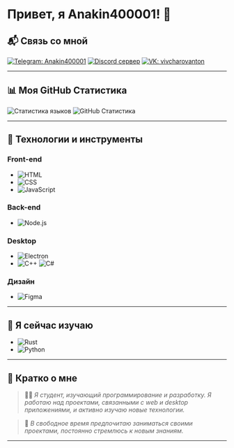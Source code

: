 # Привет, я Anakin400001! 👋

## 📬 Связь со мной
[![Telegram: Anakin400001](https://img.shields.io/badge/Telegram-%40Anakin400001-28A7E7?style=for-the-badge&logo=telegram&labelColor=1D1D1D)](https://t.me/Anakin400001)
[![Discord сервер](https://img.shields.io/discord/1103013741991317504?style=for-the-badge&logo=discord&labelColor=1D1D1D&color=5865F2)](https://discord.gg/3RTgFesC)
[![VK: vivcharovanton](https://img.shields.io/badge/VK-%40vivcharovanton-0077FF?style=for-the-badge&logo=vk&labelColor=1D1D1D&color=0077FF)](https://vk.com/vivcharovanton)

---

## 📊 Моя GitHub Статистика
![Статистика языков](https://github-readme-stats.vercel.app/api/top-langs?username=Anakin400001&layout=compact&langs_count=8&card_width=500&hide_border=true&bg_color=00000000&text_color=ffffff&title_color=ffffff&locale=ru)
![GitHub Статистика](https://github-readme-stats.vercel.app/api?username=Anakin400001&count_private=true&show_icons=true&hide_border=true&bg_color=00000000&text_color=ffffff&title_color=ffffff&locale=ru)

---

## 🔧 Технологии и инструменты

### Front-end
- ![HTML](https://img.shields.io/badge/HTML-E34F26?style=for-the-badge&logo=html5&labelColor=1D1D1D&color=E34F26)
- ![CSS](https://img.shields.io/badge/CSS-1572B6?style=for-the-badge&logo=css3&labelColor=1D1D1D&color=1572B6)
- ![JavaScript](https://img.shields.io/badge/JavaScript-F7DF1E?style=for-the-badge&logo=javascript&labelColor=1D1D1D&color=F7DF1E)

### Back-end
- ![Node.js](https://img.shields.io/badge/Node.js-339933?style=for-the-badge&logo=node.js&labelColor=1D1D1D&color=339933)

### Desktop
- ![Electron](https://img.shields.io/badge/electron-47848F?style=for-the-badge&logo=electron&labelColor=1D1D1D&color=47848F)
- ![C++](https://img.shields.io/badge/C++-00599C?style=for-the-badge&logo=c%2B%2B&labelColor=1D1D1D&color=00599C)
  ![C#](https://img.shields.io/badge/C%23-239120?style=for-the-badge&logo=c-sharp&labelColor=1D1D1D&color=239120)

### Дизайн
- ![Figma](https://img.shields.io/badge/Figma-F24E1E?style=for-the-badge&logo=Figma&labelColor=1D1D1D&color=F24E1E)

---

## 🌱 Я сейчас изучаю
- ![Rust](https://img.shields.io/badge/Rust-000000?style=for-the-badge&logo=rust&labelColor=1D1D1D&color=000000)
- ![Python](https://img.shields.io/badge/Python-3776AB?style=for-the-badge&logo=python&labelColor=1D1D1D&color=3776AB)

---

## 📘 Кратко о мне
> 👨‍💻 *Я студент, изучающий программирование и разработку. Я работаю над проектами, связанными с web и desktop приложениями, и активно изучаю новые технологии.*

> 🔭 *В свободное время предпочитаю заниматься своими проектами, постоянно стремлюсь к новым знаниям.*

---

